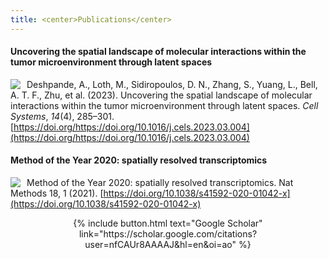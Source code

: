 ```yaml
---
title: <center>Publications</center>
---
```


#### Uncovering the spatial landscape of molecular interactions within the tumor microenvironment through latent spaces

<img src="/fertiglab/images/cell-systems-cover.jpg" align="left" style="margin: 0px 10px 0px 0px;"/>

Deshpande, A., Loth, M., Sidiropoulos, D. N., Zhang, S., Yuang, L., Bell, A. T. F., Zhu, et al. (2023). Uncovering the spatial landscape of molecular interactions within the tumor microenvironment through latent spaces. *Cell Systems*, *14*(4), 285–301. [https://doi.org/https://doi.org/10.1016/j.cels.2023.03.004](https://doi.org/https://doi.org/10.1016/j.cels.2023.03.004)



#### Method of the Year 2020: spatially resolved transcriptomics

<img src="/fertiglab/images/nature-methods-cover.png" align="left" style="margin: 0px 10px 0px 0px;"/>

Method of the Year 2020: spatially resolved transcriptomics. Nat Methods 18, 1 (2021). [https://doi.org/10.1038/s41592-020-01042-x](https://doi.org/10.1038/s41592-020-01042-x)

<p><center>{% include button.html text="Google Scholar" link="https://scholar.google.com/citations?user=nfCAUr8AAAAJ&hl=en&oi=ao" %}</center></p>
